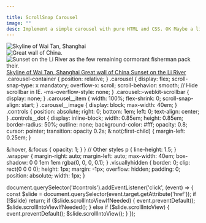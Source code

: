 ```yaml
---

title: ScrollSnap Carousel 
image: ""
desc: Implement a simple carousel with pure HTML and CSS. OK Maybe a little JS.
---
```


<html-code>
<div class="wrapper">
  <div class="carousel-container">
    <div class="carousel">
      <div id="skyline" class="carousel__item">
        <img src="/WPP/sampleImages/Skyline_of_Wai.jpg" alt="Skyline of Wai Tan, Shanghai" class="carousel__image">
      </div>
      <div id="great-wall-of-china" class="carousel__item">
        <img src="/WPP/sampleImages/Sunset_on_Li_River.jpg" alt="Great wall of China." class="carousel__image">
      </div>
      <div id="sunset-on-the-li-river" class="carousel__item">
        <img src="/WPP/sampleImages/great_wall.jpg" alt="Sunset on the Li River as the few remaining cormorant fisherman pack their." class="carousel__image">
      </div>
    </div>
    <div id="controls" class="controls">
      <a href="#skyline" class="controls__dot">
        <span class="visuallyhidden">Skyline of Wai Tan, Shanghai</span>
      </a>
      <a href="#great-wall-of-china" class="controls__dot">
        <span class="visuallyhidden">Great wall of China</span>
      </a>
      <a href="#sunset-on-the-li-river" class="controls__dot">
        <span class="visuallyhidden">Sunset on the Li River</span>
      </a>
    </div>
  </div>
  
</html-code>

<css-code>
.carousel-container {
  position: relative;
}
.carousel {
  display: flex;
  scroll-snap-type: x mandatory;
  overflow-x: scroll;
  scroll-behavior: smooth;
  // Hide scrollbar in IE.
  -ms-overflow-style: none;
}
.carousel::-webkit-scrollbar {
  display: none;
}
.carousel__item {
  width: 100%;
  flex-shrink: 0;
  scroll-snap-align: start;
}
.carousel__image {
  display: block;
  max-width: 40em;
}
.controls {
  position: absolute;
  right: 0;
  bottom: 1em;
  left: 0;
  text-align: center;
}
.controls__dot {
  display: inline-block;
  width: 0.85em;
  height: 0.85em;
  border-radius: 50%;
  outline: none;
  background-color: #fff;
  opacity: 0.8;
  cursor: pointer;
  transition: opacity 0.2s;
  &:not(:first-child) {
    margin-left: 0.25em;
  }

  &:hover,
  &:focus {
    opacity: 1;
  }
}
// Other styles
p {
  line-height: 1.5;
}
.wrapper {
  margin-right: auto;
  margin-left: auto;
  max-width: 40em;
  box-shadow: 0 0 1em 1em rgba(0, 0, 0, 0.1);
}
.visuallyhidden {
  border: 0;
  clip: rect(0 0 0 0);
  height: 1px;
  margin: -1px;
  overflow: hidden;
  padding: 0;
  position: absolute;
  width: 1px;
}
</css-code>

<js-code>
document.querySelector('#controls').addEventListener('click', (event) => {
  const $slide = document.querySelector(event.target.getAttribute('href'));
  if (!$slide) return;
  if ($slide.scrollIntoViewIfNeeded) {
    event.preventDefault();
    $slide.scrollIntoViewIfNeeded();
  } else if ($slide.scrollIntoView) {
    event.preventDefault();
    $slide.scrollIntoView();
  }
});
</js-code>